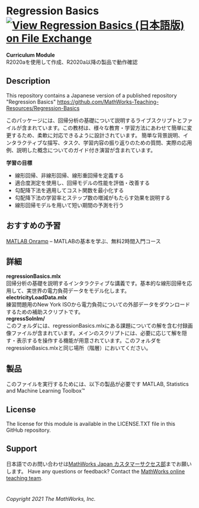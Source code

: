 # Regression Basics [![View Regression Basics (日本語版) on File Exchange](https://www.mathworks.com/matlabcentral/images/matlab-file-exchange.svg)](https://jp.mathworks.com/matlabcentral/fileexchange/96842-regression-basics)
**Curriculum Module**  
R2020aを使用して作成、R2020a以降の製品で動作確認

## Description

This repository contains a Japanese version of a published repository "Regression Basics" https://github.com/MathWorks-Teaching-Resources/Regression-Basics

このパッケージには、回帰分析の基礎について説明するライブスクリプトとファイルが含まれています。この教材は、様々な教育・学習方法にあわせて簡単に変更するため、柔軟に対応できるように設計されています。
簡単な背景説明、インタラクティブな描写、タスク、学習内容の振り返りのための質問、実際の応用例、説明した概念についてのガイド付き演習が含まれています。

**学習の目標**  
- 線形回帰、非線形回帰、線形重回帰を定義する
- 適合度測定を使用し、回帰モデルの性能を評価・改善する
- 勾配降下法を適用してコスト関数を最小化する
- 勾配降下法の学習率とステップ数の増減がもたらす効果を説明する
- 線形回帰モデルを用いて短い期間の予測を行う

## おすすめの予習
[MATLAB Onramp](https://jp.mathworks.com/learn/tutorials/matlab-onramp.html) – MATLABの基本を学ぶ、無料2時間入門コース
## 詳細
**regressionBasics.mlx**  
回帰分析の基礎を説明するインタラクティブな講義です。基本的な線形回帰を応用して、実世界の電力負荷データをモデル化します。  
**electricityLoadData.mlx**  
練習問題用のNew York ISOから電力負荷についての外部データをダウンロードするための補助スクリプトです。  
**regressSolnIm/**  
このフォルダには、regressionBasics.mlxにある課題についての解を含む付録画像ファイルが含まれています。メインのスクリプトには、必要に応じて解を隠す・表示するを操作する機能が用意されています。このフォルダをregressionBasics.mlxと同じ場所（階層）においてください。


## 製品
このファイルを実行するためには、以下の製品が必要です
MATLAB, Statistics and Machine Learning Toolbox™

## License ##
The license for this module is available in the LICENSE.TXT file in this GitHub repository.

## Support ##
日本語でのお問い合わせは[MathWorks Japan カスタマーサクセス部](mailto:cse-jp@groups.mathworks.com)までお願いします。
Have any questions or feedback? Contact the [MathWorks online teaching team](mailto:onlineteaching@mathworks.com).

# #
_Copyright 2021 The MathWorks, Inc._
